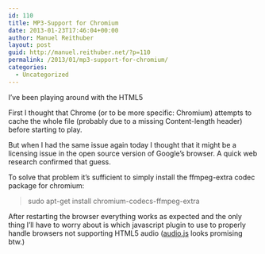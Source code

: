 ```yaml
---
id: 110
title: MP3-Support for Chromium
date: 2013-01-23T17:46:04+00:00
author: Manuel Reithuber
layout: post
guid: http://manuel.reithuber.net/?p=110
permalink: /2013/01/mp3-support-for-chromium/
categories:
  - Uncategorized
---
```

I&#8217;ve been playing around with the HTML5 <audio> tag several times now, always having trouble to play back Icecast Streams in Chrome (while they were working in Firefox; both apt-getted from the Ubuntu repos). Chrome was requesting the Stream and actively downloading it (which I observed using Chrome&#8217;s webdev-tools).

First I thought that Chrome (or to be more specific: Chromium) attempts to cache the whole file (probably due to a missing Content-length header) before starting to play.

But when I had the same issue again today I thought that it might be a licensing issue in the open source version of Google&#8217;s browser. A quick web research confirmed that guess.

To solve that problem it&#8217;s sufficient to simply install the ffmpeg-extra codec package for chromium:

> sudo apt-get install chromium-codecs-ffmpeg-extra

After restarting the browser everything works as expected and the only thing I&#8217;ll have to worry about is which javascript plugin to use to properly handle browsers not supporting HTML5 audio ([audio.js](http://kolber.github.com/audiojs/ "audio.js on github") looks promising btw.)